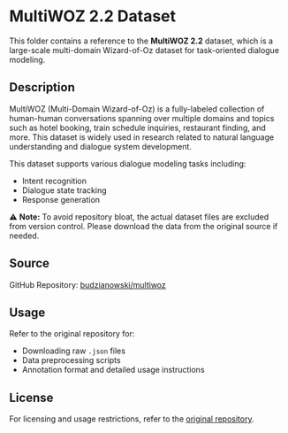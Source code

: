 # MultiWOZ 2.2 Dataset

This folder contains a reference to the **MultiWOZ 2.2** dataset, which is a large-scale multi-domain Wizard-of-Oz dataset for task-oriented dialogue modeling.

## Description

MultiWOZ (Multi-Domain Wizard-of-Oz) is a fully-labeled collection of human-human conversations spanning over multiple domains and topics such as hotel booking, train schedule inquiries, restaurant finding, and more. This dataset is widely used in research related to natural language understanding and dialogue system development.

This dataset supports various dialogue modeling tasks including:
- Intent recognition  
- Dialogue state tracking  
- Response generation  

⚠️ **Note:** To avoid repository bloat, the actual dataset files are excluded from version control. Please download the data from the original source if needed.

## Source

GitHub Repository: [budzianowski/multiwoz](https://github.com/budzianowski/multiwoz)

## Usage

Refer to the original repository for:
- Downloading raw `.json` files
- Data preprocessing scripts
- Annotation format and detailed usage instructions

## License

For licensing and usage restrictions, refer to the [original repository](https://github.com/budzianowski/multiwoz).
